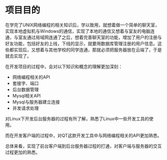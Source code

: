 # 项目目的

在学完了UNIX网络编程的相关知识后，学以致用，就想着做一个简单的聊天室，实现本地虚拟机与Windows的通信，实现了本地的通信又想着与室友的电脑连通，与室友通过局域网连通了之后，想着完善聊天室的功能，增加了用户的注册与好友功能，包括好友的上线，下线的显示，就要用数据库管理注册的用户信息。这些都实现后，又想着与其他学校的同学连通，那就必须把服务器放在云端了，于是就去实现了。

在开发项目的过程中，会对以下知识和概念的理解更加深刻：

- 网络编程相关的API
- 套接字、端口
- 后台数据管理
- Mysql相关API
- Mysql与服务器建立连接
- 并发请求处理

对Linux下开发后台服务器的过程有所了解，熟悉了Linux中一些开发工具的使用。

而在开发客户端的过程中，对QT这款开发工具中与网络编程相关的API更加熟悉。

总体来看，实现了前台客户端到后台服务器过程的打通，对客户端与服务器的交互过程更加的熟悉。



